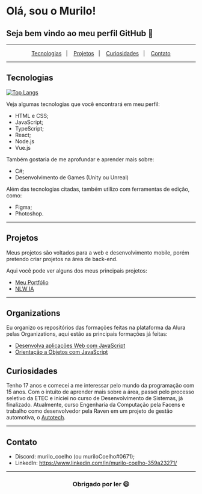 # Olá, sou o Murilo!
## Seja bem vindo ao meu perfil GitHub 👋

---

<p align="center">
  <a href="#tecnologias">Tecnologias</a>&nbsp;&nbsp;&nbsp;|&nbsp;&nbsp;&nbsp;
  <a href="#projetos">Projetos</a>&nbsp;&nbsp;&nbsp;|&nbsp;&nbsp;&nbsp;
  <a href="#curiosidades">Curiosidades</a>&nbsp;&nbsp;&nbsp;|&nbsp;&nbsp;&nbsp;
  <a href="#contato">Contato</a>
</p>

---

## Tecnologias

[![Top Langs](https://github-readme-stats.vercel.app/api/top-langs/?username=muriloCoelho1212&layout=compact)](https://github.com/anuraghazra/github-readme-stats)

Veja algumas tecnologias que você encontrará em meu perfil:

- HTML e CSS;
- JavaScript;
- TypeScript;
- React;
- Node.js
- Vue.js

Também gostaria de me aprofundar e aprender mais sobre:

- C#;
- Desenvolvimento de Games (Unity ou Unreal)

Além das tecnologias citadas, também utilizo com ferramentas de edição, como:

- Figma;
- Photoshop.

---

## Projetos

Meus projetos são voltados para a web e desenvolvimento mobile, porém pretendo criar projetos na área de back-end.

Aqui você pode ver alguns dos meus principais projetos:

- [Meu Portfólio](https://github.com/muriloCoelho1212/portfolio)
- [NLW IA](https://github.com/muriloCoelho1212/uploadAI)

---

## Organizations

Eu organizo os repositórios das formações feitas na plataforma da Alura pelas Organizations, aqui estão as principais formações já feitas:

- [Desenvolva aplicações Web com JavaScript](https://github.com/Alura-Desenvolva-aplicacoes-Web-com-JS)
- [Orientação a Objetos com JavaScript](https://github.com/orgs/Alura-Orientacao-Objetos-JS/repositories)

## Curiosidades

Tenho 17 anos e comecei a me interessar pelo mundo da programação com 15 anos. Com o intuito de aprender mais sobre a área, passei pelo processo seletivo da ETEC e iniciei no curso de Desenvolvimento de Sistemas, já finalizado. Atualmente, curso Engenharia da Computação pela Facens e trabalho como desenvolvedor pela Raven em um projeto de gestão automotiva, o [Autotech](https://app.gestaoautotech.com.br/home).

---

## Contato

- Discord: murilo_coelho (ou muriloCoelho#0671);
- LinkedIn: <https://www.linkedin.com/in/murilo-coelho-359a23271/>

---

<h3 align="center">Obrigado por ler 😄</h3>
